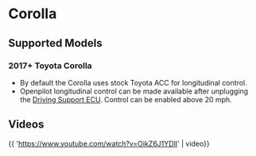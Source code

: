 # Corolla

## Supported Models

### 2017+ Toyota Corolla

- By default the Corolla uses stock Toyota ACC for longitudinal control.
- Openpilot longitudinal control can be made available after unplugging the [Driving Support ECU](https://community.comma.ai/wiki/index.php/Toyota#Corolla_.28for_openpilot.29). Control can be enabled above 20 mph.

## Videos

{{ 'https://www.youtube.com/watch?v=OikZ6J1YDlI' | video}}
